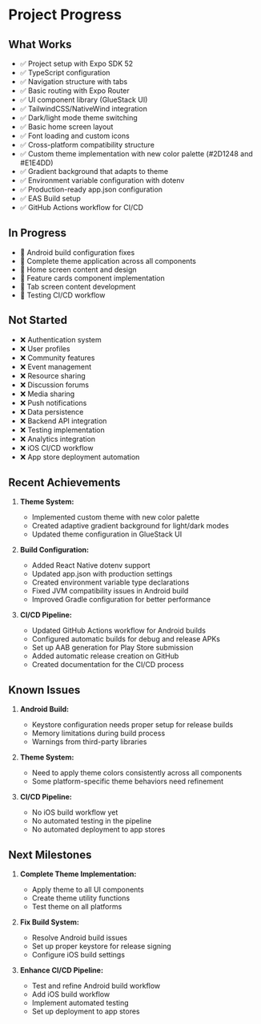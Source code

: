 # Project Progress

## What Works
- ✅ Project setup with Expo SDK 52
- ✅ TypeScript configuration
- ✅ Navigation structure with tabs
- ✅ Basic routing with Expo Router
- ✅ UI component library (GlueStack UI)
- ✅ TailwindCSS/NativeWind integration
- ✅ Dark/light mode theme switching
- ✅ Basic home screen layout
- ✅ Font loading and custom icons
- ✅ Cross-platform compatibility structure
- ✅ Custom theme implementation with new color palette (#2D1248 and #E1E4DD)
- ✅ Gradient background that adapts to theme
- ✅ Environment variable configuration with dotenv
- ✅ Production-ready app.json configuration
- ✅ EAS Build setup
- ✅ GitHub Actions workflow for CI/CD

## In Progress
- 🔄 Android build configuration fixes
- 🔄 Complete theme application across all components
- 🔄 Home screen content and design
- 🔄 Feature cards component implementation
- 🔄 Tab screen content development
- 🔄 Testing CI/CD workflow

## Not Started
- ❌ Authentication system
- ❌ User profiles
- ❌ Community features
- ❌ Event management
- ❌ Resource sharing
- ❌ Discussion forums
- ❌ Media sharing
- ❌ Push notifications
- ❌ Data persistence
- ❌ Backend API integration
- ❌ Testing implementation
- ❌ Analytics integration
- ❌ iOS CI/CD workflow
- ❌ App store deployment automation

## Recent Achievements
1. **Theme System:**
   - Implemented custom theme with new color palette
   - Created adaptive gradient background for light/dark modes
   - Updated theme configuration in GlueStack UI

2. **Build Configuration:**
   - Added React Native dotenv support
   - Updated app.json with production settings
   - Created environment variable type declarations
   - Fixed JVM compatibility issues in Android build
   - Improved Gradle configuration for better performance

3. **CI/CD Pipeline:**
   - Updated GitHub Actions workflow for Android builds
   - Configured automatic builds for debug and release APKs
   - Set up AAB generation for Play Store submission
   - Added automatic release creation on GitHub
   - Created documentation for the CI/CD process

## Known Issues
1. **Android Build:**
   - Keystore configuration needs proper setup for release builds
   - Memory limitations during build process
   - Warnings from third-party libraries

2. **Theme System:**
   - Need to apply theme colors consistently across all components
   - Some platform-specific theme behaviors need refinement

3. **CI/CD Pipeline:**
   - No iOS build workflow yet
   - No automated testing in the pipeline
   - No automated deployment to app stores

## Next Milestones
1. **Complete Theme Implementation:**
   - Apply theme to all UI components
   - Create theme utility functions
   - Test theme on all platforms

2. **Fix Build System:**
   - Resolve Android build issues
   - Set up proper keystore for release signing
   - Configure iOS build settings

3. **Enhance CI/CD Pipeline:**
   - Test and refine Android build workflow
   - Add iOS build workflow
   - Implement automated testing
   - Set up deployment to app stores 